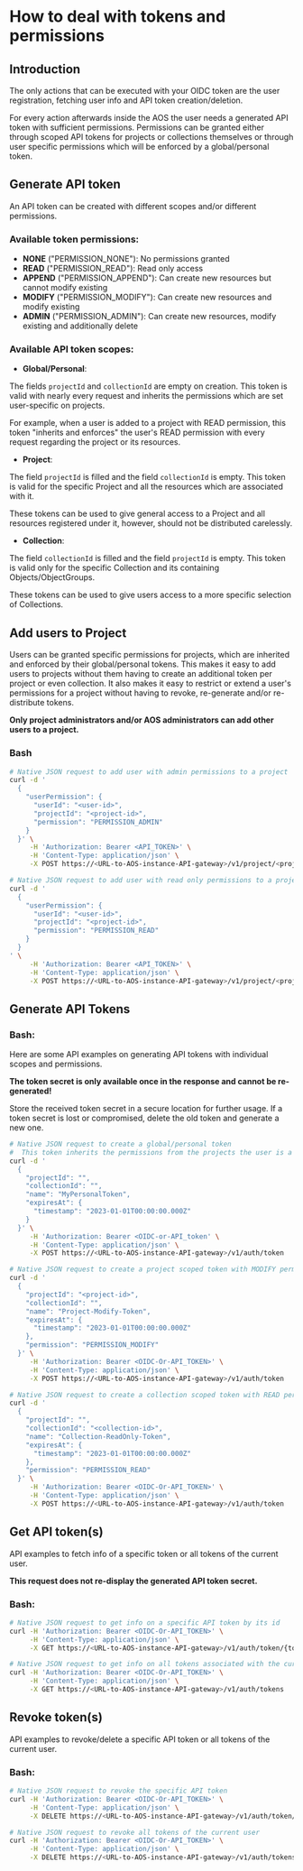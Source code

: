 
# How to deal with tokens and permissions

## Introduction

The only actions that can be executed with your OIDC token are the user registration, fetching user info and API token creation/deletion.

For every action afterwards inside the AOS the user needs a generated API token with sufficient permissions.
Permissions can be granted either through scoped API tokens for projects or collections themselves or through user specific permissions which will be enforced by a global/personal token.


## Generate API token

An API token can be created with different scopes and/or different permissions.

### Available token permissions:
* **NONE** ("PERMISSION_NONE"): No permissions granted
* **READ** ("PERMISSION_READ"): Read only access
* **APPEND** ("PERMISSION_APPEND"): Can create new resources but cannot modify existing
* **MODIFY** ("PERMISSION_MODIFY"): Can create new resources and modify existing
* **ADMIN** ("PERMISSION_ADMIN"): Can create new resources, modify existing and additionally delete

### Available API token scopes:
* **Global/Personal**:

The fields `projectId` and `collectionId` are empty on creation.
This token is valid with nearly every request and inherits the permissions which are set user-specific on projects. 

For example, when a user is added to a project with READ permission, this token "inherits and enforces" the user's READ permission with every request regarding the project or its resources.

* **Project**: 

The field `projectId` is filled and the field `collectionId` is empty.
This token is valid for the specific Project and all the resources which are associated with it.

These tokens can be used to give general access to a Project and all resources registered under it, however, should not be distributed carelessly.

* **Collection**: 

The field `collectionId` is filled and the field `projectId` is empty.
This token is valid only for the specific Collection and its containing Objects/ObjectGroups. 

These tokens can be used to give users access to a more specific selection of Collections.


## Add users to Project

Users can be granted specific permissions for projects, which are inherited and enforced by their global/personal tokens. 
This makes it easy to add users to projects without them having to create an additional token per project or even collection. 
It also makes it easy to restrict or extend a user's permissions for a project without having to revoke, re-generate and/or re-distribute tokens.

**Only project administrators and/or AOS administrators can add other users to a project.** 

### Bash
```bash
# Native JSON request to add user with admin permissions to a project
curl -d '
  {
    "userPermission": {
      "userId": "<user-id>",
      "projectId": "<project-id>",
      "permission": "PERMISSION_ADMIN"
    }
  }' \
     -H 'Authorization: Bearer <API_TOKEN>' \
     -H 'Content-Type: application/json' \
     -X POST https://<URL-to-AOS-instance-API-gateway>/v1/project/<project-id>/add_user
```

```bash
# Native JSON request to add user with read only permissions to a project
curl -d '
  {
    "userPermission": {
      "userId": "<user-id>",
      "projectId": "<project-id>",
      "permission": "PERMISSION_READ"
    }
  }
' \
     -H 'Authorization: Bearer <API_TOKEN>' \
     -H 'Content-Type: application/json' \
     -X POST https://<URL-to-AOS-instance-API-gateway>/v1/project/<project-id>/add_user
```


## Generate API Tokens

### Bash:

Here are some API examples on generating API tokens with individual scopes and permissions.

**The token secret is only available once in the response and cannot be re-generated!**

Store the received token secret in a secure location for further usage.
If a token secret is lost or compromised, delete the old token and generate a new one.

```bash
# Native JSON request to create a global/personal token
#  This token inherits the permissions from the projects the user is a member of
curl -d '
  {
    "projectId": "",
    "collectionId": "",
    "name": "MyPersonalToken",
    "expiresAt": {
      "timestamp": "2023-01-01T00:00:00.000Z"
    }
  }' \
     -H 'Authorization: Bearer <OIDC-or-API_token' \
     -H 'Content-Type: application/json' \
     -X POST https://<URL-to-AOS-instance-API-gateway>/v1/auth/token
```

```bash
# Native JSON request to create a project scoped token with MODIFY permissions
curl -d '
  {
    "projectId": "<project-id>",
    "collectionId": "",
    "name": "Project-Modify-Token",
    "expiresAt": {
      "timestamp": "2023-01-01T00:00:00.000Z"
    },
    "permission": "PERMISSION_MODIFY"
  }' \
     -H 'Authorization: Bearer <OIDC-Or-API_TOKEN>' \
     -H 'Content-Type: application/json' \
     -X POST https://<URL-to-AOS-instance-API-gateway>/v1/auth/token
```

```bash
# Native JSON request to create a collection scoped token with READ permissions
curl -d '
  {
    "projectId": "",
    "collectionId": "<collection-id>",
    "name": "Collection-ReadOnly-Token",
    "expiresAt": {
      "timestamp": "2023-01-01T00:00:00.000Z"
    },
    "permission": "PERMISSION_READ"
  }' \
     -H 'Authorization: Bearer <OIDC-Or-API_TOKEN>' \
     -H 'Content-Type: application/json' \
     -X POST https://<URL-to-AOS-instance-API-gateway>/v1/auth/token
```


## Get API token(s)

API examples to fetch info of a specific token or all tokens of the current user.

**This request does not re-display the generated API token secret.**

### Bash:
```bash
# Native JSON request to get info on a specific API token by its id
curl -H 'Authorization: Bearer <OIDC-Or-API_TOKEN>' \
     -H 'Content-Type: application/json' \
     -X GET https://<URL-to-AOS-instance-API-gateway>/v1/auth/token/{token-id}
```

```bash
# Native JSON request to get info on all tokens associated with the current user
curl -H 'Authorization: Bearer <OIDC-Or-API_TOKEN>' \
     -H 'Content-Type: application/json' \
     -X GET https://<URL-to-AOS-instance-API-gateway>/v1/auth/tokens
```


## Revoke token(s)

API examples to revoke/delete a specific API token or all tokens of the current user.

### Bash:
```bash
# Native JSON request to revoke the specific API token
curl -H 'Authorization: Bearer <OIDC-Or-API_TOKEN>' \
     -H 'Content-Type: application/json' \
     -X DELETE https://<URL-to-AOS-instance-API-gateway>/v1/auth/token/{token-id}
```

```bash
# Native JSON request to revoke all tokens of the current user
curl -H 'Authorization: Bearer <OIDC-Or-API_TOKEN>' \
     -H 'Content-Type: application/json' \
     -X DELETE https://<URL-to-AOS-instance-API-gateway>/v1/auth/tokens
```

